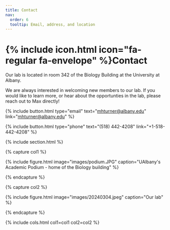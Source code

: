 ```yaml
---
title: Contact
nav:
  order: 6
  tooltip: Email, address, and location
---
```


# {% include icon.html icon="fa-regular fa-envelope" %}Contact

Our lab is located in room 342 of the Biology Building at the University at Albany.

We are always interested in welcoming new members to our lab. If you would like to learn more, or hear about the opportunties in the lab, please reach out to Max directly!

{%
  include button.html
  type="email"
  text="mhturner@albany.edu"
  link="mhturner@albany.edu"
%}

{%
  include button.html
  type="phone"
  text="(518) 442-4208"
  link="+1-518-442-4208"
%}

{% include section.html %}

{% capture col1 %}

{%
  include figure.html
  image="images/podium.JPG"
  caption="UAlbany's Academic Podium - home of the Biology building"
%}

{% endcapture %}

{% capture col2 %}

{%
  include figure.html
  image="images/20240304.jpeg"
  caption="Our lab"
%}

{% endcapture %}

{% include cols.html col1=col1 col2=col2 %}

